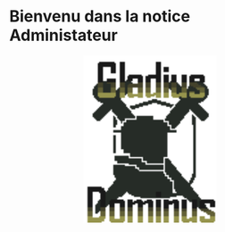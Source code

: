 # Bienvenu dans la notice Administateur


<p align="center">
  <img height=300 src="img/logoGladius.png">
</p>



